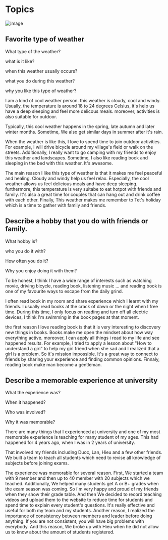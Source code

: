 # Topics
![image](https://github.com/7gr4g0n338/IELTS/assets/95563870/3b218bec-81f1-46c2-90f8-8492af953dd5)


## Favorite type of weather
What type of the weather?<br/>

what is it like?<br/>

when this weather usually occurs?<br/>

what you do during this weather?<br/>

why you like this type of weather?<br/>

I am a kind of cool weather person. this weather is cloudy, cool and windy. Usually, the temperature is around 18 to 24 degrees Celsius, it's help us have a deep sleeping and feel more delicous meals. moreover, activities is also suitable for outdoor. <br/>

Typically, this cool weather happens in the spring, late autumn and later winter months. Sometime, We also get similar days in summer after it's rain. <br/>

When the weather is like this, I love to spend time to join outdoor activities. For example, I will drive bicycle around my village's field or walk on the streets. Additionally, I really want to go camping with my friends to enjoy this weather and landscapes. Sometime, I also like reading book and sleeping in the bed with this weather. It's awesome.<br/>

The main reason I like this type of weather is that it makes me feel peaceful and healing. Cloudy and windy help us feel relax. Especially, the cool weather allows us feel delicious meals and have deep sleeping. furthermore, this temperature is very suitabe to eat hotpot with friends and family. It's also a great time for couples that can hang out and drink coffee with each other. Finally, This weather makes me remember to Tet's holiday which is a time to gather with family and friends.

## Describe a hobby that you do with friends or family.

What hobby is? <br/>

who you do it with? <br/>

How often you do it?<br/>

Why you enjoy doing it with them?<br/>

To be honest, I think I have a wide range of interests such as watching movie, driving bicycle, reading book, listening music ... and reading book is one of my favourite ways to escape from the daily grind. <br/>

I often read book in my room and share experience which I learnt with my friends. I usually read books at the crack of dawn or the night when I free time. During this time, I only focus on reading and turn off all electric devices, I think I'm swimming in the book pages at that moment. <br/>

the first reason I love reading book is that it is very interesting to discovery new things in books. Books make me open the mindset about how way everything active. moreover, I can apply all things i read to my life and see happened results. For example, I tried to apply a lesson about "How to understand a girl" to help my girl friend when she sad and I realized that a girl is a problem. So it's mission impossible. It's a great way to connect to friends by sharing your experience and finding common opinions. Finnaly, reading book make man become a gentleman.


## Describe a memorable experience at university

What the experience was?

When it happened?

Who was involved?

Why it was memorable?

There are many things that I experienced at university and one of my most memorable experience is teaching for many student of my ages. This had happened for 4 years ago, when I was in 2 years of university.<br/>

That involved my friends including Duoc, Lan, Hieu and a few other friends. We built a team to teach all students which need to revise all knowledge of subjects before joining exams. <br/>

The experience was memorable for several reason. First, We started a team with 9 member and then up to 40 member with 20 subjects which we teached. Additionally, We helped many students get A or B+ grades when the exam season was coming. So i'm very happy and proud of my friends when they show their grade table. And then We decided to record teaching videos and upload them to the website to reduce time for students and spend time to explain every student's questions. It's really effective and useful for both my team and my students. Another reason, I realized the importance of consistency between members and leader before doing anything. If you are not consistent, you will have big problems with everybody. And this reason, We broke up with Hieu when he did not allow us to know about the amount of students registered.


